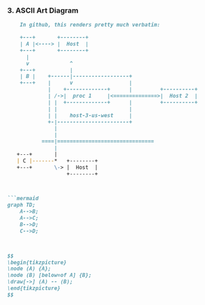 
### 3. **ASCII Art Diagram**

```markdown
    In github, this renders pretty much verbatim:

    +---+       +--------+
    | A |<----> |  Host  |
    +---+       +--------+
      |
      v             ^
    +---+           |
    | B |    +------|------------------+
    +---+    |      v                  |
             |    +-------------+      |         +----------+
             | /->|  proc 1     |<==============>|  Host 2  |
             | |  +-------------+      |         +----------+
             | |                       |
             | |    host-3-us-west     |
             +-|-----------------------+
               |
               |
           ====|===============================
               |
   +---+       |
   | C |-------*   +--------+
   +---+       \-> |  Host  |
                   +--------+



```mermaid
graph TD;
    A-->B;
    A-->C;
    B-->D;
    C-->D;



$$
\begin{tikzpicture}
\node (A) {A};
\node (B) [below=of A] {B};
\draw[->] (A) -- (B);
\end{tikzpicture}
$$
